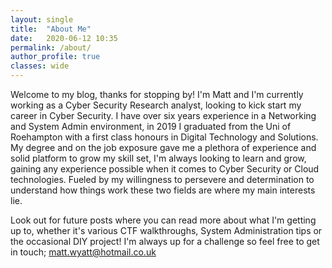 ```yaml
---
layout: single
title:  "About Me"
date:   2020-06-12 10:35
permalink: /about/
author_profile: true
classes: wide
---
```


Welcome to my blog, thanks for stopping by! I'm Matt and I'm currently working as a Cyber Security Research analyst, looking to kick start my career in Cyber Security. I have over six years experience in a Networking and System Admin environment, in 2019 I graduated from the Uni of Roehampton with a first class honours in Digital Technology and Solutions. My degree and on the job exposure gave me a plethora of experience and solid platform to grow my skill set, I'm always looking to learn and grow, gaining any experience possible when it comes to Cyber Security or Cloud technologies. Fueled by my willingness to persevere and determination to understand how things work these two fields are where my main interests lie. 

Look out for future posts where you can read more about what I'm getting up to, whether it's various CTF walkthroughs, System Administration tips or the occasional DIY project! I'm always up for a challenge so feel free to get in touch; matt.wyatt@hotmail.co.uk